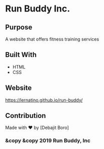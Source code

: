 # Run Buddy Inc.

## Purpose

A website that offers fitness training services

## Built With

- HTML
- CSS

## Website

https://lernatino.github.io/run-buddy/

## Contribution

Made with ❤️ by [Debajit Boro]

### &copy &copy 2019 Run Buddy, Inc


